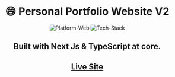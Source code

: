<h1 align="center">😄 Personal Portfolio Website V2</h1>

<p align="center">
	<img src="https://img.shields.io/badge/Platform-Web%2C%20Mobile-brightgreen" alt="Platform-Web">
    <img src="https://img.shields.io/badge/Tech%20Stack-Nextjs%2C%20TypeScript%2C%20SCSS%2C%20GraphQL%2C%20GraphCMS%2C%20Emailjs-9cf" alt="Tech-Stack">
</p

<br>
<h2 align="center">Built with Next Js & TypeScript at core.</h2>
<h2 align="center"><a href="https://"> Live Site </a></h2>
